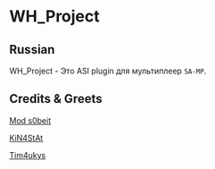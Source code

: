 # WH_Project

## Russian
WH_Project - Это ASI plugin для мультиплеер `SA-MP`. 

## Credits & Greets
[Mod s0beit](https://github.com/BlastHackNet/mod_s0beit_sa-1)

[KiN4StAt](https://github.com/KiN4StAt)

[Tim4ukys](https://vk.com/tim4ukys)
